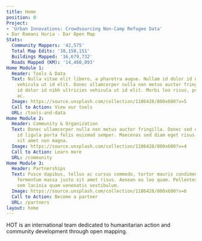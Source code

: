 ```yaml
---
title: Home
position: 0
Project:
- 'Urban Innovations: Crowdsourcing Non-Camp Refugee Data'
- Dar Ramani Huria - Dar Open Map
Stats:
  Community Mappers: '42,575'
  Total Map Edits: '38,150,151'
  Buildings Mapped: '16,679,732'
  Roads Mapped (KM): '14,460,093'
Home Module 1:
  Header: Tools & Data
  Text: Nulla vitae elit libero, a pharetra augue. Nullam id dolor id nibh ultricies
    vehicula ut id elit. Donec ullamcorper nulla non metus auctor fringilla. Nullam
    id dolor id nibh ultricies vehicula ut id elit. Morbi leo risus, porta ac consectetur
    ac.
  Image: https://source.unsplash.com/collection/1186428/800x600?v=5
  Call to Action: View our tools
  URL: /tools-and-data
Home Module 2:
  Header: Community & Organization
  Text: Donec ullamcorper nulla non metus auctor fringilla. Donec sed odio dui. Vestibulum
    id ligula porta felis euismod semper. Maecenas sed diam eget risus varius blandit
    sit amet non magna.
  Image: https://source.unsplash.com/collection/1186428/800x600?v=4
  Call to Action: Learn more
  URL: /community
Home Module 3:
  Header: Partnerships
  Text: Fusce dapibus, tellus ac cursus commodo, tortor mauris condimentum nibh, ut
    fermentum massa justo sit amet risus. Aenean eu leo quam. Pellentesque ornare
    sem lacinia quam venenatis vestibulum.
  Image: https://source.unsplash.com/collection/1186428/800x600?v=6
  Call to Action: Become a partner
  URL: /partners
layout: home
---
```


HOT is an international team dedicated to <span>humanitarian action and community development </span><span>through open mapping.</span>
